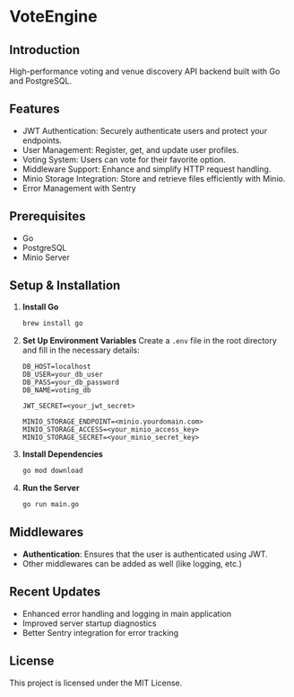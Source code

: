 # VoteEngine

## Introduction 
High-performance voting and venue discovery API backend built with Go and PostgreSQL.

## Features
- JWT Authentication: Securely authenticate users and protect your endpoints.
- User Management: Register, get, and update user profiles.
- Voting System: Users can vote for their favorite option.
- Middleware Support: Enhance and simplify HTTP request handling.
- Minio Storage Integration: Store and retrieve files efficiently with Minio.
- Error Management with Sentry

## Prerequisites
- Go 
- PostgreSQL 
- Minio Server

## Setup & Installation

1. **Install Go**
   ```bash
   brew install go
   ```

2. **Set Up Environment Variables**
   Create a `.env` file in the root directory and fill in the necessary details:
   ```
   DB_HOST=localhost
   DB_USER=your_db_user
   DB_PASS=your_db_password
   DB_NAME=voting_db
   
   JWT_SECRET=<your_jwt_secret>
   
   MINIO_STORAGE_ENDPOINT=<minio.yourdomain.com>
   MINIO_STORAGE_ACCESS=<your_minio_access_key>
   MINIO_STORAGE_SECRET=<your_minio_secret_key>
   ```

3. **Install Dependencies**
   ```bash
   go mod download
   ```

4. **Run the Server**
   ```bash
   go run main.go
   ```


## Middlewares
- **Authentication**: Ensures that the user is authenticated using JWT.
- Other middlewares can be added as well (like logging, etc.)

## Recent Updates
- Enhanced error handling and logging in main application
- Improved server startup diagnostics
- Better Sentry integration for error tracking

## License
This project is licensed under the MIT License.

